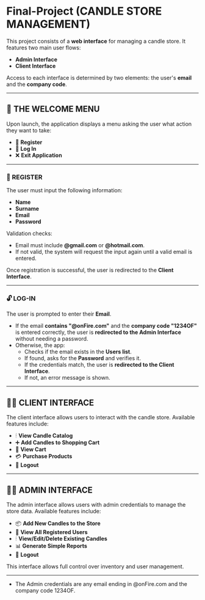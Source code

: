 # Final-Project (CANDLE STORE MANAGEMENT)

This project consists of a **web interface** for managing a candle store. It features two main user flows:

- **Admin Interface**
- **Client Interface**

Access to each interface is determined by two elements: the user's **email** and the **company code**.

---

## 🧭 THE WELCOME MENU

Upon launch, the application displays a menu asking the user what action they want to take:

- 🔐 **Register**  
- 🔑 **Log In**  
- ❌ **Exit Application**

---

### 📝 REGISTER

The user must input the following information:

- **Name**
- **Surname**
- **Email**
- **Password**

Validation checks:
- Email must include **@gmail.com** or **@hotmail.com**.
- If not valid, the system will request the input again until a valid email is entered.

Once registration is successful, the user is redirected to the **Client Interface**.

---

### 🔓 LOG-IN

The user is prompted to enter their **Email**.

- If the email **contains "@onFire.com"** and the **company code "1234OF"** is entered correctly, the user is **redirected to the Admin Interface** without needing a password.
- Otherwise, the app:
  - Checks if the email exists in the **Users list**.
  - If found, asks for the **Password** and verifies it.
  - If the credentials match, the user is **redirected to the Client Interface**.
  - If not, an error message is shown.

---

## 🧑‍💻 CLIENT INTERFACE

The client interface allows users to interact with the candle store. Available features include:

- 🕯 **View Candle Catalog**
- ➕ **Add Candles to Shopping Cart**
- 🛒 **View Cart**
- 💳 **Purchase Products**
- 🚪 **Logout**


---

## 👨‍💼 ADMIN INTERFACE

The admin interface allows users with admin credentials to manage the store data. Available features include:

- 📦 **Add New Candles to the Store**
- 🧾 **View All Registered Users**
- 🕯 **View/Edit/Delete Existing Candles**
- 📊 **Generate Simple Reports**
- 🚪 **Logout**

This interface allows full control over inventory and user management.

---
- The Admin credentials are any email ending in @onFire.com and the company code 1234OF.


